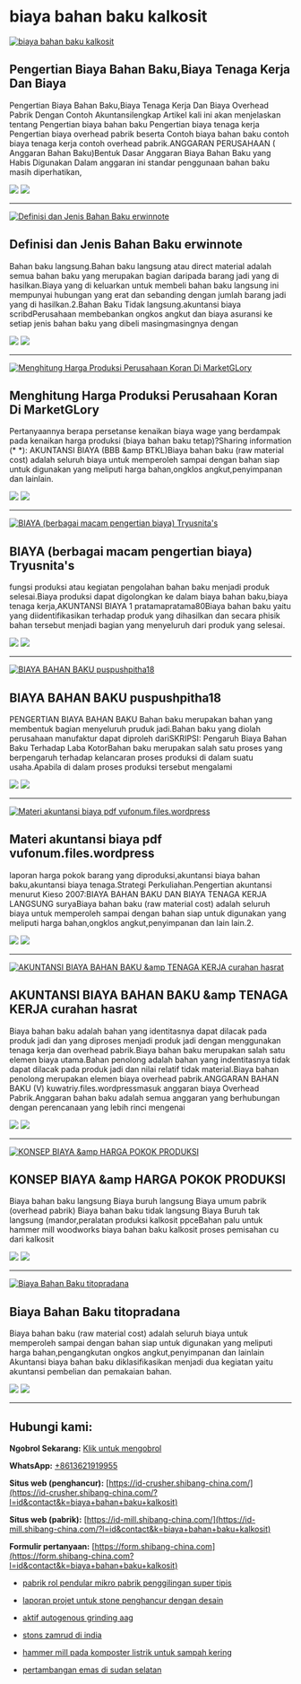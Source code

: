 # biaya bahan baku kalkosit

<a href="https://swt.shibang-china.com/?l=id&img&k=biaya+bahan+baku+kalkosit" target="_blank">![biaya bahan baku kalkosit](http://static.shibang-china.com/all-800x300/1104.jpg)</a>

## Pengertian Biaya Bahan Baku,Biaya Tenaga Kerja Dan Biaya
Pengertian Biaya Bahan Baku,Biaya Tenaga Kerja Dan Biaya Overhead Pabrik Dengan Contoh Akuntansilengkap Artikel kali ini akan menjelaskan tentang Pengertian biaya bahan baku Pengertian biaya tenaga kerja Pengertian biaya overhead pabrik beserta Contoh biaya bahan baku contoh biaya tenaga kerja contoh overhead pabrik.ANGGARAN PERUSAHAAN ( Anggaran Bahan Baku)Bentuk Dasar Anggaran Biaya Bahan Baku yang Habis Digunakan Dalam anggaran ini standar penggunaan bahan baku masih diperhatikan,


<a href="https://whatsapp.shibangsoft.com/WhatsApp.php" target="_blank" title="WhatsApp">![](http://static.shibang-china.com/icon/whatsapp.png)</a> <a href="https://swt.shibang-china.com/?l=id&icon&k=biaya+bahan+baku+kalkosit" target="_blank">![](http://static.shibang-china.com/icon/chat-id.png)</a>

---

<a href="https://swt.shibang-china.com/?l=id&img&k=biaya+bahan+baku+kalkosit" target="_blank">![Definisi dan Jenis Bahan Baku erwinnote](http://static.shibang-china.com/all-800x300/459.jpg)</a>

## Definisi dan Jenis Bahan Baku erwinnote
Bahan baku langsung.Bahan baku langsung atau direct material adalah semua bahan baku yang merupakan bagian daripada barang jadi yang di hasilkan.Biaya yang di keluarkan untuk membeli bahan baku langsung ini mempunyai hubungan yang erat dan sebanding dengan jumlah barang jadi yang di hasilkan.2.Bahan Baku Tidak langsung.akuntansi biaya scribdPerusahaan membebankan ongkos angkut dan biaya asuransi ke setiap jenis bahan baku yang dibeli masingmasingnya dengan


<a href="https://whatsapp.shibangsoft.com/WhatsApp.php" target="_blank" title="WhatsApp">![](http://static.shibang-china.com/icon/whatsapp.png)</a> <a href="https://swt.shibang-china.com/?l=id&icon&k=biaya+bahan+baku+kalkosit" target="_blank">![](http://static.shibang-china.com/icon/chat-id.png)</a>

---

<a href="https://swt.shibang-china.com/?l=id&img&k=biaya+bahan+baku+kalkosit" target="_blank">![Menghitung Harga Produksi Perusahaan Koran Di MarketGLory](http://static.shibang-china.com/all-800x300/950.jpg)</a>

## Menghitung Harga Produksi Perusahaan Koran Di MarketGLory
Pertanyaannya berapa persetanse kenaikan biaya wage yang berdampak pada kenaikan harga produksi (biaya bahan baku tetap)?Sharing information (* *): AKUNTANSI BIAYA (BBB &amp BTKL)Biaya bahan baku (raw material cost) adalah seluruh biaya untuk memperoleh sampai dengan bahan siap untuk digunakan yang meliputi harga bahan,ongklos angkut,penyimpanan dan lainlain.


<a href="https://whatsapp.shibangsoft.com/WhatsApp.php" target="_blank" title="WhatsApp">![](http://static.shibang-china.com/icon/whatsapp.png)</a> <a href="https://swt.shibang-china.com/?l=id&icon&k=biaya+bahan+baku+kalkosit" target="_blank">![](http://static.shibang-china.com/icon/chat-id.png)</a>

---

<a href="https://swt.shibang-china.com/?l=id&img&k=biaya+bahan+baku+kalkosit" target="_blank">![BIAYA (berbagai macam pengertian biaya) Tryusnita's](http://static.shibang-china.com/all-800x300/1295.jpg)</a>

## BIAYA (berbagai macam pengertian biaya) Tryusnita's
fungsi produksi atau kegiatan pengolahan bahan baku menjadi produk selesai.Biaya produksi dapat digolongkan ke dalam biaya bahan baku,biaya tenaga kerja,AKUNTANSI BIAYA 1 pratamapratama80Biaya bahan baku yaitu yang diidentifikasikan terhadap produk yang dihasilkan dan secara phisik bahan tersebut menjadi bagian yang menyeluruh dari produk yang selesai.


<a href="https://whatsapp.shibangsoft.com/WhatsApp.php" target="_blank" title="WhatsApp">![](http://static.shibang-china.com/icon/whatsapp.png)</a> <a href="https://swt.shibang-china.com/?l=id&icon&k=biaya+bahan+baku+kalkosit" target="_blank">![](http://static.shibang-china.com/icon/chat-id.png)</a>

---

<a href="https://swt.shibang-china.com/?l=id&img&k=biaya+bahan+baku+kalkosit" target="_blank">![BIAYA BAHAN BAKU puspushpitha18](http://static.shibang-china.com/all-800x300/329.jpg)</a>

## BIAYA BAHAN BAKU puspushpitha18
PENGERTIAN BIAYA BAHAN BAKU Bahan baku merupakan bahan yang membentuk bagian menyeluruh pruduk jadi.Bahan baku yang diolah perusahaan manufaktur dapat diproleh dariSKRIPSI: Pengaruh Biaya Bahan Baku Terhadap Laba KotorBahan baku merupakan salah satu proses yang berpengaruh terhadap kelancaran proses produksi di dalam suatu usaha.Apabila di dalam proses produksi tersebut mengalami


<a href="https://whatsapp.shibangsoft.com/WhatsApp.php" target="_blank" title="WhatsApp">![](http://static.shibang-china.com/icon/whatsapp.png)</a> <a href="https://swt.shibang-china.com/?l=id&icon&k=biaya+bahan+baku+kalkosit" target="_blank">![](http://static.shibang-china.com/icon/chat-id.png)</a>

---

<a href="https://swt.shibang-china.com/?l=id&img&k=biaya+bahan+baku+kalkosit" target="_blank">![Materi akuntansi biaya pdf vufonum.files.wordpress](http://static.shibang-china.com/all-800x300/228.jpg)</a>

## Materi akuntansi biaya pdf vufonum.files.wordpress
laporan harga pokok barang yang diproduksi,akuntansi biaya bahan baku,akuntansi biaya tenaga.Strategi Perkuliahan.Pengertian akuntansi menurut Kieso 2007:BIAYA BAHAN BAKU DAN BIAYA TENAGA KERJA LANGSUNG suryaBiaya bahan baku (raw material cost) adalah seluruh biaya untuk memperoleh sampai dengan bahan siap untuk digunakan yang meliputi harga bahan,ongklos angkut,penyimpanan dan lain lain.2.


<a href="https://whatsapp.shibangsoft.com/WhatsApp.php" target="_blank" title="WhatsApp">![](http://static.shibang-china.com/icon/whatsapp.png)</a> <a href="https://swt.shibang-china.com/?l=id&icon&k=biaya+bahan+baku+kalkosit" target="_blank">![](http://static.shibang-china.com/icon/chat-id.png)</a>

---

<a href="https://swt.shibang-china.com/?l=id&img&k=biaya+bahan+baku+kalkosit" target="_blank">![AKUNTANSI BIAYA BAHAN BAKU &amp TENAGA KERJA curahan hasrat](http://static.shibang-china.com/all-800x300/549.jpg)</a>

## AKUNTANSI BIAYA BAHAN BAKU &amp TENAGA KERJA curahan hasrat
Biaya bahan baku adalah bahan yang identitasnya dapat dilacak pada produk jadi dan yang diproses menjadi produk jadi dengan menggunakan tenaga kerja dan overhead pabrik.Biaya bahan baku merupakan salah satu elemen biaya utama.Bahan penolong adalah bahan yang indentitasnya tidak dapat dilacak pada produk jadi dan nilai relatif tidak material.Biaya bahan penolong merupakan elemen biaya overhead pabrik.ANGGARAN BAHAN BAKU (V) kuwatriy.files.wordpressmasuk anggaran biaya Overhead Pabrik.Anggaran bahan baku adalah semua anggaran yang berhubungan dengan perencanaan yang lebih rinci mengenai


<a href="https://whatsapp.shibangsoft.com/WhatsApp.php" target="_blank" title="WhatsApp">![](http://static.shibang-china.com/icon/whatsapp.png)</a> <a href="https://swt.shibang-china.com/?l=id&icon&k=biaya+bahan+baku+kalkosit" target="_blank">![](http://static.shibang-china.com/icon/chat-id.png)</a>

---

<a href="https://swt.shibang-china.com/?l=id&img&k=biaya+bahan+baku+kalkosit" target="_blank">![KONSEP BIAYA &amp HARGA POKOK PRODUKSI](http://static.shibang-china.com/all-800x300/429.jpg)</a>

## KONSEP BIAYA &amp HARGA POKOK PRODUKSI
Biaya bahan baku langsung Biaya buruh langsung Biaya umum pabrik (overhead pabrik) Biaya bahan baku tidak langsung Biaya Buruh tak langsung (mandor,peralatan produksi kalkosit ppceBahan palu untuk hammer mill woodworks biaya bahan baku kalkosit proses pemisahan cu dari kalkosit


<a href="https://whatsapp.shibangsoft.com/WhatsApp.php" target="_blank" title="WhatsApp">![](http://static.shibang-china.com/icon/whatsapp.png)</a> <a href="https://swt.shibang-china.com/?l=id&icon&k=biaya+bahan+baku+kalkosit" target="_blank">![](http://static.shibang-china.com/icon/chat-id.png)</a>

---

<a href="https://swt.shibang-china.com/?l=id&img&k=biaya+bahan+baku+kalkosit" target="_blank">![Biaya Bahan Baku titopradana](http://static.shibang-china.com/all-800x300/1157.jpg)</a>

## Biaya Bahan Baku titopradana
Biaya bahan baku (raw material cost) adalah seluruh biaya untuk memperoleh sampai dengan bahan siap untuk digunakan yang meliputi harga bahan,pengangkutan ongkos angkut,penyimpanan dan lainlain Akuntansi biaya bahan baku diklasifikasikan menjadi dua kegiatan yaitu akuntansi pembelian dan pemakaian bahan.

<a href="https://whatsapp.shibangsoft.com/WhatsApp.php" target="_blank" title="WhatsApp">![](http://static.shibang-china.com/icon/whatsapp.png)</a> <a href="https://swt.shibang-china.com/?l=id&icon&k=biaya+bahan+baku+kalkosit" target="_blank">![](http://static.shibang-china.com/icon/chat-id.png)</a>

---
## Hubungi kami:

**Ngobrol Sekarang:** [Klik untuk mengobrol](https://swt.shibang-china.com?l=id&contact&k=biaya+bahan+baku+kalkosit)

**WhatsApp:**  [+8613621919955](https://whatsapp.shibangsoft.com/WhatsApp.php)

**Situs web (penghancur):** [https://id-crusher.shibang-china.com/](https://id-crusher.shibang-china.com/?l=id&contact&k=biaya+bahan+baku+kalkosit)

**Situs web (pabrik):** [https://id-mill.shibang-china.com/](https://id-mill.shibang-china.com/?l=id&contact&k=biaya+bahan+baku+kalkosit)

**Formulir pertanyaan:** [https://form.shibang-china.com](https://form.shibang-china.com?l=id&contact&k=biaya+bahan+baku+kalkosit)

* [pabrik rol pendular mikro pabrik penggilingan super tipis](../38/pabrik%20rol%20pendular%20mikro%20pabrik%20penggilingan%20super%20tipis.md)

* [laporan projet untuk stone penghancur dengan desain](../31/laporan%20projet%20untuk%20stone%20penghancur%20dengan%20desain.md)

* [aktif autogenous grinding aag](../34/aktif%20autogenous%20grinding%20aag.md)

* [stons zamrud di india](../39/stons%20zamrud%20di%20india.md)

* [hammer mill pada komposter listrik untuk sampah kering](../33/hammer%20mill%20pada%20komposter%20listrik%20untuk%20sampah%20kering.md)

* [pertambangan emas di sudan selatan](../39/pertambangan%20emas%20di%20sudan%20selatan.md)